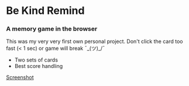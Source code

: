 # Be Kind Remind
### A memory game in the browser
This was my very very first own personal project. Don't click the card too fast (< 1 sec) or game will break ¯\_(ツ)_/¯

* Two sets of cards
* Best score handling

[Screenshot](screenshots/bekind-1.png)
